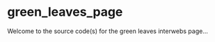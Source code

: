 green_leaves_page
=================

Welcome to the source code(s) for the green leaves interwebs page...
